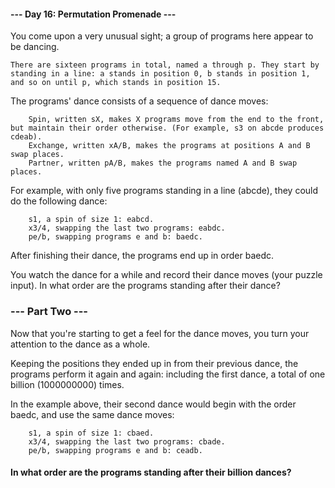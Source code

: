 #### --- Day 16: Permutation Promenade ---

You come upon a very unusual sight; a group of programs here appear to be dancing.
```
There are sixteen programs in total, named a through p. They start by standing in a line: a stands in position 0, b stands in position 1, and so on until p, which stands in position 15.
```
The programs' dance consists of a sequence of dance moves:
```
    Spin, written sX, makes X programs move from the end to the front, but maintain their order otherwise. (For example, s3 on abcde produces cdeab).
    Exchange, written xA/B, makes the programs at positions A and B swap places.
    Partner, written pA/B, makes the programs named A and B swap places.
```
For example, with only five programs standing in a line (abcde), they could do the following dance:
```
    s1, a spin of size 1: eabcd.
    x3/4, swapping the last two programs: eabdc.
    pe/b, swapping programs e and b: baedc.
```
After finishing their dance, the programs end up in order baedc.

You watch the dance for a while and record their dance moves (your puzzle input). In what order are the programs standing after their dance?

### --- Part Two ---

Now that you're starting to get a feel for the dance moves, you turn your attention to the dance as a whole.

Keeping the positions they ended up in from their previous dance, the programs perform it again and again: including the first dance, a total of one billion (1000000000) times.

In the example above, their second dance would begin with the order baedc, and use the same dance moves:
```
    s1, a spin of size 1: cbaed.
    x3/4, swapping the last two programs: cbade.
    pe/b, swapping programs e and b: ceadb.
```
#### In what order are the programs standing after their billion dances?

